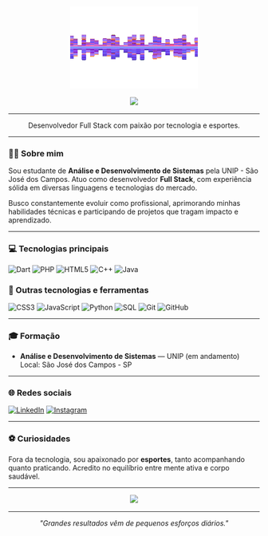 <p align="center">
  <img src="frequency-17301_256.gif">
</p>

<p align="center">
  <img src="https://readme-typing-svg.herokuapp.com?color=00FF41&size=24&center=true&vCenter=true&width=500&lines=Olá,+sou+Danilo+Alves;Desenvolvedor+Full+Stack;Seja+bem-vindo+👋" />
</p>

---

<p align="center">
  Desenvolvedor Full Stack com paixão por tecnologia e esportes.
</p>

---

### 👨‍💼 Sobre mim

Sou estudante de **Análise e Desenvolvimento de Sistemas** pela UNIP - São José dos Campos. Atuo como desenvolvedor **Full Stack**, com experiência sólida em diversas linguagens e tecnologias do mercado.

Busco constantemente evoluir como profissional, aprimorando minhas habilidades técnicas e participando de projetos que tragam impacto e aprendizado.

---

### 💻 Tecnologias principais

![Dart](https://img.shields.io/badge/Dart-0175C2?style=flat-square&logo=dart&logoColor=white&labelColor=0D47A1&color=1565C0)
![PHP](https://img.shields.io/badge/PHP-777BB4?style=flat-square&logo=php&logoColor=white&labelColor=5E4096&color=6E50A1)
![HTML5](https://img.shields.io/badge/HTML5-E34F26?style=flat-square&logo=html5&logoColor=white&labelColor=C5360E&color=D84716)
![C++](https://img.shields.io/badge/C++-00599C?style=flat-square&logo=c%2b%2b&logoColor=white&labelColor=003D72&color=004E8C)
![Java](https://img.shields.io/badge/Java-ED8B00?style=flat-square&logo=java&logoColor=white&labelColor=B77200&color=D18B00)

### 🧰 Outras tecnologias e ferramentas

![CSS3](https://img.shields.io/badge/CSS3-1572B6?style=flat-square&logo=css3&logoColor=white&labelColor=0E4A81&color=1163B0)
![JavaScript](https://img.shields.io/badge/JavaScript-F7DF1E?style=flat-square&logo=javascript&logoColor=black&labelColor=D9C200&color=E9D200)
![Python](https://img.shields.io/badge/Python-3776AB?style=flat-square&logo=python&logoColor=white&labelColor=2A5C88&color=316EA8)
![SQL](https://img.shields.io/badge/SQL-003B57?style=flat-square&logo=postgresql&logoColor=white&labelColor=002D44&color=003A57)
![Git](https://img.shields.io/badge/Git-F05032?style=flat-square&logo=git&logoColor=white&labelColor=C43B27&color=D8432F)
![GitHub](https://img.shields.io/badge/GitHub-181717?style=flat-square&logo=github&logoColor=white&labelColor=0F0F0F&color=1B1B1B)

---

### 🎓 Formação

- **Análise e Desenvolvimento de Sistemas** — UNIP (em andamento)  
  Local: São José dos Campos - SP

---

### 🌐 Redes sociais

[![LinkedIn](https://img.shields.io/badge/-LinkedIn-0e76a8?style=flat&logo=Linkedin&logoColor=white)](https://www.linkedin.com/in/danilo-alves-5742ab235/)
[![Instagram](https://img.shields.io/badge/-Instagram-E4405F?style=flat&logo=Instagram&logoColor=white)](https://instagram.com/nilo.alvesz)

---

### ⚽ Curiosidades

Fora da tecnologia, sou apaixonado por **esportes**, tanto acompanhando quanto praticando. Acredito no equilíbrio entre mente ativa e corpo saudável.

---

<p align="center">
  <img src="https://capsule-render.vercel.app/api?type=waving&color=6F01F5&height=120&section=footer"/>
</p>

---

<p align="center">
  <em>"Grandes resultados vêm de pequenos esforços diários."</em>
</p>
